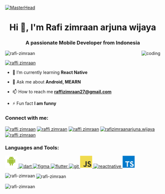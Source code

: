 [![MasterHead](https://1.bp.blogspot.com/-7A4WynwLsMw/XbBpCXG8fHI/AAAAAAAAMt4/uOa1bpLskYgrwGbllhSu2SDj_Mig8SXJQCLcBGAsYHQ/s1600/2000_600px.gif)](https://rishavchanda.io)
<h1 align="center">Hi 👋, I'm Rafi zimraan arjuna wijaya</h1>
<h3 align="center">A passionate Mobile Developer from Indonesia</h3>
<img align="right" alt="coding" witdh="400" src="https://ardas-it.com/uploads/images/blogs/giph.gif" .


<p align="left"> <img src="https://komarev.com/ghpvc/?username=rafi-zimraan&label=Profile%20views&color=0e75b6&style=flat" alt="rafi-zimraan" /> </p>

<p align="left"> <a href="https://twitter.com/raffi zimraan" target="blank"><img src="https://img.shields.io/twitter/follow/raffi zimraan?logo=twitter&style=for-the-badge" alt="raffi zimraan" /></a> </p>

- 🌱 I’m currently learning **React Native**

- 💬 Ask me about **Android, MEARN**

- 📫 How to reach me **raffizimraan27@gmail.com**

- ⚡ Fun fact **I am funny**

<h3 align="left">Connect with me:</h3>
<p align="left">
<a href="https://twitter.com/raffi zimraan" target="blank"><img align="center" src="https://raw.githubusercontent.com/rahuldkjain/github-profile-readme-generator/master/src/images/icons/Social/twitter.svg" alt="raffi zimraan" height="30" width="40" /></a>
<a href="https://linkedin.com/in/raffi zimraan" target="blank"><img align="center" src="https://raw.githubusercontent.com/rahuldkjain/github-profile-readme-generator/master/src/images/icons/Social/linked-in-alt.svg" alt="raffi zimraan" height="30" width="40" /></a>
<a href="https://fb.com/raffi zimraan" target="blank"><img align="center" src="https://raw.githubusercontent.com/rahuldkjain/github-profile-readme-generator/master/src/images/icons/Social/facebook.svg" alt="raffi zimraan" height="30" width="40" /></a>
<a href="https://instagram.com/rafizimraanarjuna.wijaya" target="blank"><img align="center" src="https://raw.githubusercontent.com/rahuldkjain/github-profile-readme-generator/master/src/images/icons/Social/instagram.svg" alt="rafizimraanarjuna.wijaya" height="30" width="40" /></a>
<a href="https://dribbble.com/raffi zimraan" target="blank"><img align="center" src="https://raw.githubusercontent.com/rahuldkjain/github-profile-readme-generator/master/src/images/icons/Social/dribbble.svg" alt="raffi zimraan" height="30" width="40" /></a>
</p>

<h3 align="left">Languages and Tools:</h3>
<p align="left"> <a href="https://developer.android.com" target="_blank" rel="noreferrer"> <img src="https://raw.githubusercontent.com/devicons/devicon/master/icons/android/android-original-wordmark.svg" alt="android" width="40" height="40"/> </a> <a href="https://dart.dev" target="_blank" rel="noreferrer"> <img src="https://www.vectorlogo.zone/logos/dartlang/dartlang-icon.svg" alt="dart" width="40" height="40"/> </a> <a href="https://www.figma.com/" target="_blank" rel="noreferrer"> <img src="https://www.vectorlogo.zone/logos/figma/figma-icon.svg" alt="figma" width="40" height="40"/> </a> <a href="https://flutter.dev" target="_blank" rel="noreferrer"> <img src="https://www.vectorlogo.zone/logos/flutterio/flutterio-icon.svg" alt="flutter" width="40" height="40"/> </a> <a href="https://git-scm.com/" target="_blank" rel="noreferrer"> <img src="https://www.vectorlogo.zone/logos/git-scm/git-scm-icon.svg" alt="git" width="40" height="40"/> </a> <a href="https://developer.mozilla.org/en-US/docs/Web/JavaScript" target="_blank" rel="noreferrer"> <img src="https://raw.githubusercontent.com/devicons/devicon/master/icons/javascript/javascript-original.svg" alt="javascript" width="40" height="40"/> </a> <a href="https://reactnative.dev/" target="_blank" rel="noreferrer"> <img src="https://reactnative.dev/img/header_logo.svg" alt="reactnative" width="40" height="40"/> </a> <a href="https://www.typescriptlang.org/" target="_blank" rel="noreferrer"> <img src="https://raw.githubusercontent.com/devicons/devicon/master/icons/typescript/typescript-original.svg" alt="typescript" width="40" height="40"/> </a> </p>

<p><img align="left" src="https://github-readme-stats.vercel.app/api/top-langs?username=rafi-zimraan&show_icons=true&locale=en&layout=compact" alt="rafi-zimraan" /></p>

<p>&nbsp;<img align="center" src="https://github-readme-stats.vercel.app/api?username=rafi-zimraan&show_icons=true&locale=en" alt="rafi-zimraan" /></p>

<p><img align="center" src="https://github-readme-streak-stats.herokuapp.com/?user=rafi-zimraan&" alt="rafi-zimraan" /></p>

